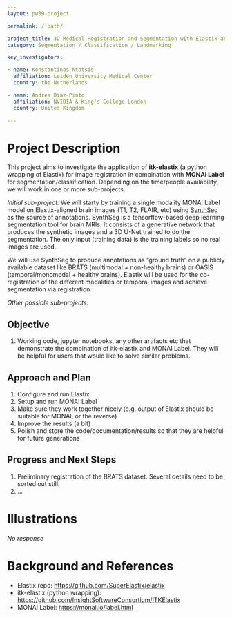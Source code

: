 ```yaml
---
layout: pw39-project

permalink: /:path/

project_title: 3D Medical Registration and Segmentation with Elastix and MONAI Label
category: Segmentation / Classification / Landmarking

key_investigators:

- name: Konstantinos Ntatsis
  affiliation: Leiden University Medical Center
  country: the Netherlands

- name: Andres Diaz-Pinto
  affiliation: NVIDIA & King's College London
  country: United Kingdom

---
```


# Project Description

<!-- Add a short paragraph describing the project. -->

This project aims to investigate the application of **itk-elastix** (a python wrapping of Elastix) for image registration in combination with **MONAI Label** for segmentation/classification. Depending on the time/people availability, we will work in one or more sub-projects.

*Initial sub-project:*
We will starty by training a single modality MONAI Label model on Elastix-aligned brain images (T1, T2, FLAIR, etc) using [SynthSeg](https://github.com/BBillot/SynthSeg) as the source of annotations. SynthSeg is a tensorflow-based deep learning segmentation tool for brain MRIs. It consists of a generative network that produces the synthetic images and a 3D U-Net trained to do the segmentation. The only input (training data) is the training labels so no real images are used.

We will use SynthSeg to produce annotations as “ground truth” on a publicly available dataset like BRATS (multimodal + non-healthy brains) or OASIS (temporal/monomodal + healthy brains). Elastix will be used for the co-registration of the different modalities or temporal images and achieve segmentation via registration.

*Other possible sub-projects:*

## Objective

<!-- Describe here WHAT you would like to achieve (what you will have as end result). -->

1.  Working code, jupyter notebooks, any other artifacts etc that demonstrate the combination of itk-elastix and MONAI Label. They will be helpful for users that would like to solve similar problems.

## Approach and Plan

<!-- Describe here HOW you would like to achieve the objectives stated above. -->

1.  Configure and run Elastix
2.  Setup and run MONAI Label
3.  Make sure they work together nicely (e.g. output of Elastix should be suitable for MONAI, or the reverse)
4.  Improve the results (a bit)
5.  Polish and store the code/documentation/results so that they are helpful for future generations

## Progress and Next Steps

<!-- Update this section as you make progress, describing of what you have ACTUALLY DONE.
     If there are specific steps that you could not complete then you can describe them here, too. -->

1.  Preliminary registration of the BRATS dataset. Several details need to be sorted out still.
2.  ...

# Illustrations

<!-- Add pictures and links to videos that demonstrate what has been accomplished. -->

*No response*

# Background and References

<!-- If you developed any software, include link to the source code repository.
     If possible, also add links to sample data, and to any relevant publications. -->

*   Elastix repo: <https://github.com/SuperElastix/elastix>
*   itk-elastix (python wrapping): <https://github.com/InsightSoftwareConsortium/ITKElastix>
*   MONAI Label: <https://monai.io/label.html>
